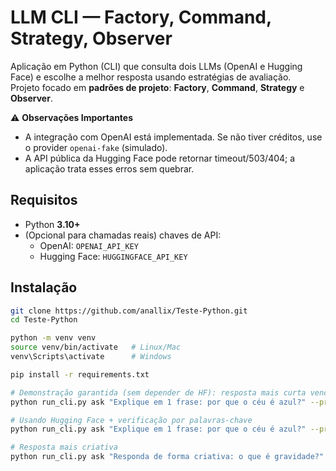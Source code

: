 # LLM CLI — Factory, Command, Strategy, Observer

Aplicação em Python (CLI) que consulta dois LLMs (OpenAI e Hugging Face) e escolhe a melhor resposta usando estratégias de avaliação.  
Projeto focado em **padrões de projeto**: **Factory**, **Command**, **Strategy** e **Observer**.

⚠️ **Observações Importantes**
- A integração com OpenAI está implementada. Se não tiver créditos, use o provider `openai-fake` (simulado).  
- A API pública da Hugging Face pode retornar timeout/503/404; a aplicação trata esses erros sem quebrar.


## Requisitos

- Python **3.10+**
- (Opcional para chamadas reais) chaves de API:
  - OpenAI: `OPENAI_API_KEY`
  - Hugging Face: `HUGGINGFACE_API_KEY`

## Instalação

```bash
git clone https://github.com/anallix/Teste-Python.git
cd Teste-Python

python -m venv venv
source venv/bin/activate   # Linux/Mac
venv\Scripts\activate      # Windows

pip install -r requirements.txt

# Demonstração garantida (sem depender de HF): resposta mais curta vence
python run_cli.py ask "Explique em 1 frase: por que o céu é azul?" --providers openai,openai-fake --strategy shortest

# Usando Hugging Face + verificação por palavras-chave
python run_cli.py ask "Explique em 1 frase: por que o céu é azul?" --providers openai-fake,hf --keywords luz,atmosfera,dispersa

# Resposta mais criativa 
python run_cli.py ask "Responda de forma criativa: o que é gravidade?" --providers openai-fake,hf --temperature 0.8
